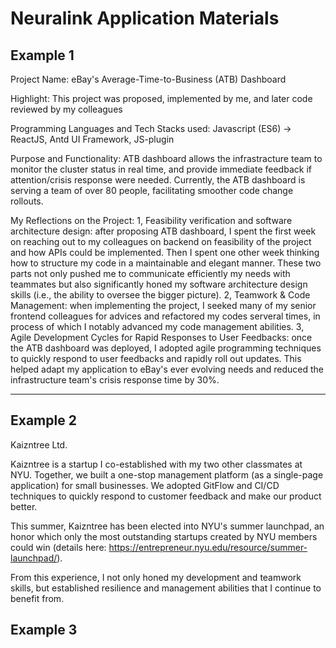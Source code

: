 # Neuralink Application Materials

## Example 1

Project Name: eBay's Average-Time-to-Business (ATB) Dashboard 

Highlight:
This project was proposed, implemented by me, and later code reviewed by my colleagues

Programming Languages and Tech Stacks used:
Javascript (ES6) -> ReactJS, Antd UI Framework, JS-plugin

Purpose and Functionality: 
ATB dashboard allows the infrastracture team to monitor the cluster status in real time, and provide immediate feedback if attention/crisis response were needed. Currently, the ATB dashboard is serving a team of over 80 people, facilitating smoother code change rollouts.

My Reflections on the Project:
1, Feasibility verification and software architecture design: after proposing ATB dashboard, I spent the first week on reaching out to my colleagues on backend on feasibility of the project and how APIs could be implemented. Then I spent one other week thinking how to structure my code in a maintainable and elegant manner. These two parts not only pushed me to communicate efficiently my needs with teammates but also significantly honed my software architecture design skills (i.e., the ability to oversee the bigger picture). 
2, Teamwork & Code Management: when implementing the project, I seeked many of my senior frontend colleagues for advices and refactored my codes serveral times, in process of which I notably advanced my code management abilities.
3, Agile Development Cycles for Rapid Responses to User Feedbacks: once the ATB dashboard was deployed, I adopted agile programming techniques to quickly respond to user feedbacks and rapidly roll out updates. This helped adapt my application to eBay's ever evolving needs and reduced the infrastructure team's crisis response time by 30%.

---

## Example 2

Kaizntree Ltd.

Kaizntree is a startup I co-established with my two other classmates at NYU. Together, we built a one-stop management platform (as a single-page application) for small businesses. We adopted GitFlow and CI/CD techniques to quickly respond to customer feedback and make our product better. 

This summer, Kaizntree has been elected into NYU's summer launchpad, an honor which only the most outstanding startups created by NYU members could win (details here: https://entrepreneur.nyu.edu/resource/summer-launchpad/). 

From this experience, I not only honed my development and teamwork skills, but established resilience and management abilities that I continue to benefit from.

## Example 3

